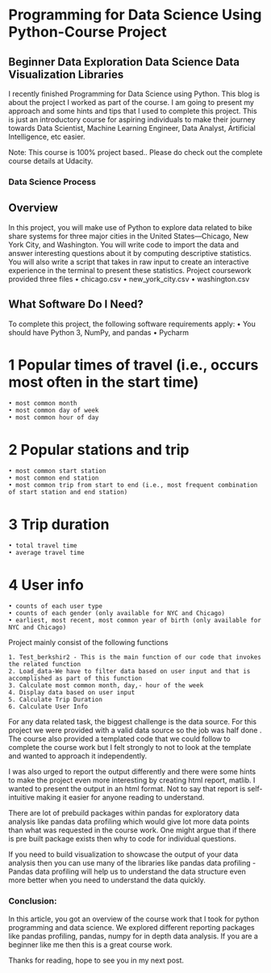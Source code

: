 # Programming for Data Science Using Python-Course Project
## Beginner Data Exploration Data Science Data Visualization Libraries


I recently finished Programming for Data Science using Python. This blog is about the project I worked as part of the course. I am going to present my approach and some hints and tips that I used to complete this project. This is just an introductory course for aspiring individuals to make their journey towards Data Scientist, Machine Learning Engineer, Data Analyst, Artificial Intelligence, etc easier.

Note: This course is 100% project based.. Please do check out the complete course details  at Udacity.



### Data Science Process
## Overview
In this project, you will make use of Python to explore data related to bike share systems for three major cities in the United States—Chicago, New York City, and Washington. You will write code to import the data and answer interesting questions about it by computing descriptive statistics. You will also write a script that takes in raw input to create an interactive experience in the terminal to present these statistics.
Project coursework provided three files
	• chicago.csv
	• new_york_city.csv
	• washington.csv


## What Software Do I Need?
To complete this project, the following software requirements apply:
• You should have Python 3, NumPy, and pandas
• Pycharm


# 1 Popular times of travel (i.e., occurs most often in the start time)
	• most common month
	• most common day of week
	• most common hour of day
# 2 Popular stations and trip
	• most common start station
	• most common end station
	• most common trip from start to end (i.e., most frequent combination of start station and end station)
# 3 Trip duration
	• total travel time
	• average travel time
# 4 User info
	• counts of each user type
	• counts of each gender (only available for NYC and Chicago)
	• earliest, most recent, most common year of birth (only available for NYC and Chicago)



Project mainly consist of the following functions

	1. Test_berkshir2 - This is the main function of our code that invokes the related function
	2. Load_data-We have to filter data based on user input and that is accomplished as part of this function
	3. Calculate most common month, day,- hour of the week
	4. Display data based on user input
	5. Calculate Trip Duration
	6. Calculate User Info 


For any data related task, the biggest challenge is the data source. For this project we were provided with a valid data source so the job was half done . The course also provided a templated code that we could follow to complete the course work but I felt strongly to not to look at the template and wanted to approach it independently. 

I was also urged to report the output differently and there were some hints to make the project even more interesting by creating html report, matlib. I wanted to present the output in an html format. Not to say that report is self-intuitive making it easier for anyone reading to understand.


There are lot of prebuild packages within pandas for exploratory data analysis like pandas data profiling which would give lot more data points than what was requested in the course work. One might argue that if there is pre built package exists then why to code for individual questions.

If you need to build visualization to showcase the output of your data analysis then you can use many of the libraries like pandas data profiling -Pandas data profiling will help us to understand the data structure even more better when you need to understand the data quickly.


### Conclusion:
In this article, you got an overview of the course work that I took for python programming and data science. We explored different reporting packages like pandas profiling, pandas, numpy for in depth data analysis. If you are a beginner like me then this is a great course work.

Thanks for reading, hope to see you in my next post. 
